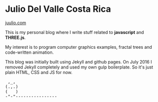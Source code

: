 # Julio Del Valle Costa Rica

[juulio.com](http://juulio.com)

This is my personal blog where I write stuff related to **javascript** and **THREE.js**.

My interest is to program computer graphics examples, fractal trees and code-written animation.

This blog was initially built using Jekyll and github pages. On July 2016 I removed Jekyll completely and used my own gulp boilerplate. So it's just plain HTML, CSS and JS for now.

<pre>
 ,_,
(.,.)
(   )
-"-"----------------
</pre>
